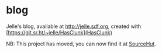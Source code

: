 # blog
Jelle's blog, available at http://jelle.sdf.org, created with
[https://git.sr.ht/~jelle/HasClunk](HasClunk)

NB: This project has moved, you can now find it at [SourceHut](https://git.sr.ht/~jelle/blog).
